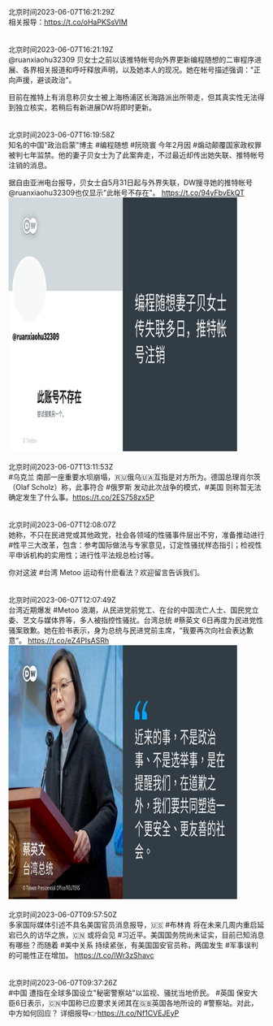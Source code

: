 北京时间2023-06-07T16:21:29Z<br>相关报导：https://t.co/oHaPKSsVIM<br><br><br>北京时间2023-06-07T16:21:19Z<br>@ruanxiaohu32309 贝女士之前以该推特帐号向外界更新编程随想的二审程序进展、各界相关报道和呼吁释放声明，以及她本人的现况。她在帐号描述强调："正向声援，避谈政治"。

目前在推特上有消息称贝女士被上海杨浦区长海路派出所带走，但其真实性无法得到独立核实，若稍后有新进展DW将即时更新。<br><br><br>北京时间2023-06-07T16:19:58Z<br>知名的中国"政治启蒙"博主 #编程随想 #阮晓寰 今年2月因 #煽动颠覆国家政权罪 被判七年监禁。他的妻子贝女士为了此案奔走，不过最近却传出她失联、推特帐号注销的消息。

据自由亚洲电台报导，贝女士自5月31日起与外界失联，DW搜寻她的推特帐号@ruanxiaohu32309也仅显示"此帐号不存在"。 https://t.co/94yFbvEkQT<br><img src='/temp/image/2023/t-Month-6/1666359331497943043_0.jpg' width='450' height='500'><br><br>北京时间2023-06-07T13:11:53Z<br>#乌克兰 南部一座重要水坝崩塌，🇷🇺俄乌🇺🇦互指是对方所为。德国总理肖尔茨（Olaf Scholz）称，此事符合 #俄罗斯 发动此次战争的模式，#美国 则称暂无法确定发生了什么事。https://t.co/2ES758zx5P<br><br><br>北京时间2023-06-07T12:08:07Z<br>她称，不只在民进党或其他政党，社会各领域的性骚事件层出不穷，准备推动进行 #性平三大改革，包含：参考国际做法与专家意见，订定性骚扰样态指引；检视性平申诉机构的实用性；进行性平法规总检讨等。

你对这波 #台湾 Metoo 运动有什麽看法？欢迎留言告诉我们。<br><br><br>北京时间2023-06-07T12:07:49Z<br>台湾近期爆发 #Metoo 浪潮，从民进党前党工、在台的中国流亡人士、国民党立委、艺文与媒体界等，多人被指控性骚扰。台湾总统 #蔡英文 6日再度为民进党性骚案致歉。她在脸书表示，身为总统与民进党前主席，“我要再次向社会表达歉意”。 https://t.co/eZ4PIsASRh<br><img src='/temp/image/2023/t-Month-6/1666295873159180289_0.jpg' width='450' height='500'><br><br>北京时间2023-06-07T09:57:50Z<br>多家国际媒体引述不具名美国官员消息报导，🇺🇸 #布林肯 将在未来几周内重启延宕已久的访华之旅，🇨🇳 
 或将会见 #习近平。美国国务院尚未证实，目前已知消息有哪些？而随着 #美中关系 持续紧张，有美国国安官员称，两国发生 #军事误判 的可能性正在增加。
https://t.co/lWr3zShavc<br><br><br>北京时间2023-06-07T09:37:26Z<br>#中国 遭指在全球多国设立"秘密警察站"以监视、骚扰当地侨民。 #英国 保安大臣6日表示，🇨🇳中国称已应要求关闭其在🇬🇧英国各地所设的 #警察站。对此，中方如何回应？
详细报导👉https://t.co/Nf1CVEJEyP<br><br><br>